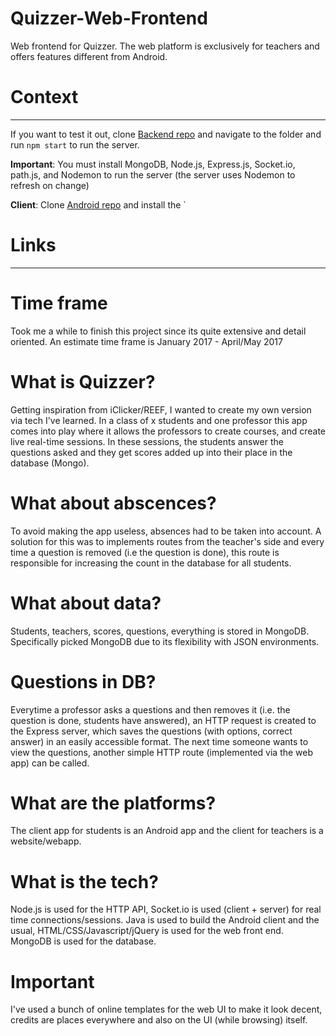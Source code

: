 # Quizzer-Web-Frontend
Web frontend for Quizzer. The web platform is exclusively for teachers and offers features different from Android.

# Context
-----------
If you want to test it out, clone [Backend repo](https://github.com/AakarshM/Quizzer-Node-Backend) and navigate to the folder and run `npm start` to run the server. 

**Important**: You must install MongoDB, Node.js, Express.js, Socket.io, path.js, and Nodemon to run the server (the server uses Nodemon to refresh on change)

**Client**: Clone [Android repo](https://github.com/AakarshM/Quizzer-Android-Client) and install the `

# Links
-----------


# Time frame
Took me a while to finish this project since its quite extensive and detail oriented. An estimate time frame is January 2017 - April/May 2017

# What is Quizzer?
Getting inspiration from iClicker/REEF, I wanted to create my own version via tech I've learned. In a class of x students and one professor
this app comes into play where it allows the professors to create courses, and create live real-time sessions. In these sessions, the students
answer the questions asked and they get scores added up into their place in the database (Mongo). 

# What about abscences? 
To avoid making the app useless, absences had to be taken into account. A solution for this was to implements routes from the teacher's 
side and every time a question is removed (i.e the question is done), this route is responsible for increasing the count in the database for all students.

# What about data?
Students, teachers, scores, questions, everything is stored in MongoDB. Specifically picked MongoDB due to its flexibility with JSON environments. 

# Questions in DB?
Everytime a professor asks a questions and then removes it (i.e. the question is done, students have answered), an HTTP request is created to the Express server, which saves the questions (with options, correct answer) in an easily accessible format. The next time someone wants to view the questions, another simple HTTP route (implemented via the web app) can be called.

# What are the platforms?
The client app for students is an Android app and the client for teachers is a website/webapp.

# What is the tech?
Node.js is used for the HTTP API, Socket.io is used (client + server) for real time connections/sessions. Java is used to build the Android client and the usual, HTML/CSS/Javascript/jQuery is used for the web front end. MongoDB is used for the database.

# Important
I've used a bunch of online templates for the web UI to make it look decent, credits are places everywhere and also on the UI (while browsing) itself.

